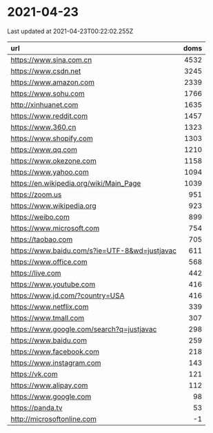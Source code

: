 # 2021-04-23

<!-- BEGIN -->
Last updated at 2021-04-23T00:22:02.255Z

url | doms
:- | -:
https://www.sina.com.cn | 4532
https://www.csdn.net | 3245
https://www.amazon.com | 2339
https://www.sohu.com | 1766
http://xinhuanet.com | 1635
https://www.reddit.com | 1457
https://www.360.cn | 1323
https://www.shopify.com | 1303
https://www.qq.com | 1210
https://www.okezone.com | 1158
https://www.yahoo.com | 1094
https://en.wikipedia.org/wiki/Main_Page | 1039
https://zoom.us | 951
https://www.wikipedia.org | 923
https://weibo.com | 899
https://www.microsoft.com | 754
https://taobao.com | 705
https://www.baidu.com/s?ie=UTF-8&wd=justjavac | 611
https://www.office.com | 568
https://live.com | 442
https://www.youtube.com | 416
https://www.jd.com/?country=USA | 416
https://www.netflix.com | 339
https://www.tmall.com | 307
https://www.google.com/search?q=justjavac | 298
https://www.baidu.com | 259
https://www.facebook.com | 218
https://www.instagram.com | 143
https://vk.com | 121
https://www.alipay.com | 112
https://www.google.com | 98
https://panda.tv | 53
http://microsoftonline.com | -1
<!-- END -->
